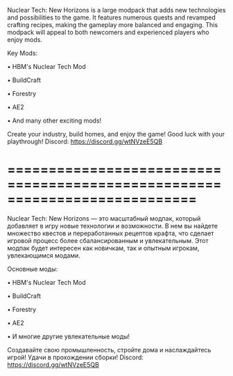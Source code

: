 Nuclear Tech: New Horizons is a large modpack that adds new technologies and possibilities to the game.
It features numerous quests and revamped crafting recipes, making the gameplay more balanced and engaging. 
This modpack will appeal to both newcomers and experienced players who enjoy mods.

Key Mods:

• HBM's Nuclear Tech Mod

• BuildCraft

• Forestry

• AE2

• And many other exciting mods!

Create your industry, build homes, and enjoy the game! Good luck with your playthrough!
Discord: https://discord.gg/wtNVzeE5QB

===========================================================================
===========================================================================
Nuclear Tech: New Horizons — это масштабный модпак, который добавляет в игру новые технологии и возможности.
В нем вы найдете множество квестов и переработанных рецептов крафта, что сделает игровой процесс более сбалансированным и увлекательным.
Этот модпак будет интересен как новичкам, так и опытным игрокам, увлекающимся модами.

Основные моды:

• HBM's Nuclear Tech Mod

• BuildCraft

• Forestry

• AE2

• И многие другие увлекательные моды!

Создавайте свою промышленность, стройте дома и наслаждайтесь игрой! Удачи в прохождении сборки!
Discord: https://discord.gg/wtNVzeE5QB
